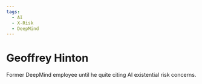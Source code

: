```yaml
---
tags:
  - AI
  - X-Risk
  - DeepMind
---
```

# Geoffrey Hinton

Former DeepMind employee until he quite citing AI existential risk concerns.